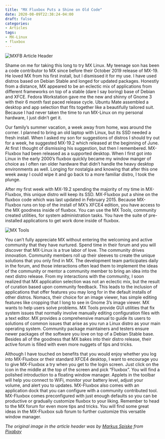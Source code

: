 ```yaml
---
title: "MX Fluxbox Puts a Shine on Old Code"
date: 2020-08-09T22:38:24-04:00
draft: false
categories:
- Articles
tags:
- MX-Linux
- fluxbox
---
```


![MXFB Article Header](/mxfb-shine-header.png)

Shame on me for taking this long to try MX Linux. My teenage son has been a code contributor to MX since before their October 2019 release of MX-19. He loved MX from his first install, but I dismissed it for my use. I have used distros based on Debian Stable and longed for updated packages. Honestly from a distance, MX appeared to be an eclectic mix of applications from different frameworks on top of a stable (dare I say boring) base of Debian and XFCE. Fedora Workstation gave me the new and shinny of Gnome 3 with their 6 month fast paced release cycle. Ubuntu Mate assembled a desktop and app selection that fits together like a beautifully tailored suit. Because I had never taken the time to run MX-Linux on my personal hardware, I just didn’t get it.

Our family’s summer vacation, a week away from home, was around the corner. I planned to bring an old laptop with Linux, but its SSD needed a fresh install. When I asked my son for suggestions of distros I should try out for a week, he suggested MX-19.2 which released at the beginning of June. At first I thought of dismissing his suggestion, but then I remembered. MX-Fluxbox had been released as a supported desktop. When I first got into Linux in the early 2000’s fluxbox quickly became my window manger of choice as I often ran older hardware that didn’t handle the heavy desktop environments as well. Longing for nostalgia and knowing that after this one week away I could wipe it and go back to a more familiar distro, I took the plunge.

After my first week with MX-19.2 spending the majority of my time in MX-Fluxbox, this unique distro will keep its SSD. MX-Fluxbox put a shine on the fluxbox code which was last updated in February 2015. Because MX-Fluxbox runs on top of the install of MX’s XFCE4 edition, you have access to the MX goodness inside of fluxbox. You can use the MX Tools, community created utilities, for system administration tasks. You have the suite of pre-installed applications to get work done inside of fluxbox.

![MX Tools](/mxfb-shine-mxtools.png)

You can’t fully appreciate MX without entering the welcoming and active community that they have nurtured. Spend time in their forum and you will discover that MX-Linux is a true labor of love. The community drives innovation. Community members roll up their sleeves to create the unique solutions that you only find in MX. The development team participates daily in the forum, and those interactions often lead them to implement the ideas of the community or mentor a community member to bring an idea into the next distro release. From my interactions with the community, I soon realized that MX application selection was not an eclectic mix, but the result of curation based upon community feedback. This leads to the inclusion of applications that offer features you may long for in the default installs of other distros. Nomacs, their choice for an image viewer, has simple editing features like cropping that I long to see in Gnome 3’s image viewer. MX wants to help users solve problems. MX Tools provide GUI utilities that fix system issues that normally involve manually editing configuration files with a text editor. MX provides a comprehensive manual to guide its users to solutions of common issues that arise as you run a Linux distro as your main operating system. Community package maintainers and testers ensure newer packages of the software you love on top of a Debian Stable base. Besides all of the goodness that MX bakes into their distro release, their active forum is filled with even more nuggets of tips and tricks.

Although I have touched on benefits that you would enjoy whether you log into MX-Fluxbox or their standard XFCE4 desktop, I want to encourage you to give MX-Fluxbox a try when you get to the login screen. Just click on the icon in the middle at the top of the screen and pick “Fluxbox”. You will find a polished introduction to a floating window manager. Applets in the toolbar will help you connect to WiFi, monitor your battery level, adjust your volume, and alert you to updates. MX-Fluxbox also comes with an application dock that you can configure with a community contributed tool. MX-Fluxbox comes preconfigured with just enough defaults so you can be productive or gradually customize fluxbox to your liking. Remember to head to the MX forum for even more tips and tricks. You will find some great ideas in the MX-Fluxbox sub forum to further customize this versatile window manager.

*The original image in the article header was by [Markus Spiske](https://pixabay.com/users/markusspiske-670330/?utm_source=link-attribution&amp;utm_medium=referral&amp;utm_campaign=image&amp;utm_content=3690244) from [Pixabay](https://pixabay.com/?utm_source=link-attribution&amp;utm_medium=referral&amp;utm_campaign=image&amp;utm_content=3690244)*

